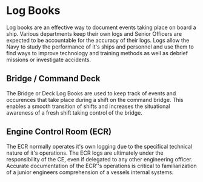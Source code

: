 ﻿---
status : 2
securityClass : 0
name : Log Book
---

# Log Books

Log books are an effective way to document events taking place on board a ship. Various departments keep their own logs and Senior Officers are expected to be accountable for the accuracy of their logs.
Logs allow the Navy to study the performance of it's ships and personnel and use them to find ways to improve technology and training methods as well as debrief missions or investigate accidents.


## Bridge / Command Deck

The Bridge or Deck Log Books are used to keep track of events and occurences that take place during a shift on the command bridge. This enables a smooth transition of shifts and increases the situational awareness of a fresh shift taking control of the bridge.


## Engine Control Room (ECR)

The ECR normally operates it's own logging due to the specifical technical nature of it's operations. The ECR logs are ultimately under the responsibility of the CE, even if delegated to any other engineering officer. Accurate documentation of the ECR''s operations is critical to familiarization of a junior  engineers comprehension of a vessels internal systems.



